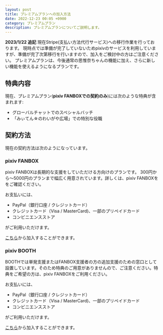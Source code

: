 ```yaml
---
layout: post
title: プレミアムプランへの加入方法
date: 2022-12-23 00:05 +0900
category: プレミアムプラン
description: プレミアムプランについてご説明します。
---
```

**2023/1/22 追記**
現在Stripe(支払い方法代行サービス)への移行作業を行っております。
現時点では準備が完了していないためpixivのサービスを利用していますが、準備が完了次第移行を行いますので、加入をご検討中の方はご注意ください。
プレミアムプランは、今後通常の思惟奈ちゃんの機能に加え、さらに新しい機能を使えるようになるプランです。

## 特典内容

現在、プレミアムプラン(**pixiv FANBOXでの契約のみ**)には次のような特典が含まれます:
* グローバルチャットでのスペシャルバッチ
* 「みぃてん☆のわいがや広場」での特別な役職

## 契約方法

現在の契約方法は次のようになっています。

### pixiv FANBOX

pixiv FANBOXは長期的な支援をしていただける方向けのプランです。
300円から〜5000円のプランまで幅広く用意されています。詳しくは、pixiv FANBOXををご確認ください。

お支払いには、
* PayPal（銀行口座 / クレジットカード）
* クレジットカード（Visa / MasterCard)、一部のプリペイドカード
* コンビニエンスストア

がご利用いただけます。

[こちら](https://sina-chan.fanbox.cc)から加入することができます。

### pixiv BOOTH

BOOTHでは単発支援またはFANBOX支援者の方の追加支援のための窓口として設置しています。そのため特典のご用意がありませんので、ご注意ください。特典をご希望の方は、pixiv FANBOXをご利用ください。

お支払いには、
* PayPal（銀行口座 / クレジットカード）
* クレジットカード（Visa / MasterCard)、一部のプリペイドカード
* コンビニエンスストア

がご利用いただけます。

[こちら](https://sina-chan.booth.pm)から加入することができます。